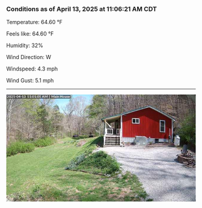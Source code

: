 ### Conditions as of April 13, 2025 at 11:06:21 AM CDT 

Temperature: 64.60 &deg;F

Feels like: 64.60 &deg;F

Humidity: 32%

Wind Direction: W

Windspeed: 4.3 mph

Wind Gust: 5.1 mph

---

<img src="./images/latest.jpeg"/>

